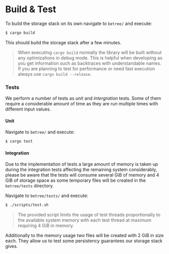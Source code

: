 # Build & Test

To build the storage stack on its own navigate to `betree/` and execute:

```sh
$ cargo build
```

This should build the storage stack after a few minutes.

> When executing `cargo build` normally the library will be built without any
> optimizations in debug mode. This is helpful when developing as you get
> information such as backtraces with understandable names. If you are planning
> to test for performance or need fast execution always use `cargo build
> --release`.

### Tests

We perform a number of tests as *unit* and *intergration* tests. Some of them require a considerable amount of time as they are run multiple times with different input values.

#### Unit

Navigate to `betree/` and execute:

```sh
$ cargo test
```

#### Integration

Due to the implementation of tests a large amount of memory is taken up during
the integration tests affecting the remaining system considerably, please be
aware that the tests will consume several GiB of memory and 4 GiB of storage space as some temporary files will be created in the `betree/tests` directory.

Navigate to `betree/tests/` and execute:
    
```sh
$ ./scripts/test.sh
```

> The provided script limits the usage of test threads proportionally to the
> available system memory with each test thread at maximum requiring 4 GiB in
> memory.

Additionally to the memory usage two files will be created with 2 GiB in size
each. They allow us to test some persistency guarantees our storage stack gives.

